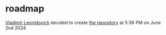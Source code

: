 # roadmap
[Vladimir Leonidovich](https://github.com/VladimirCreator/) decided to create [the repository](https://github.com/VladimirCreator/roadmap/) at 5:36 PM on June 2nd 2024.
